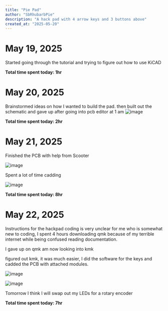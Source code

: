 ```yaml
---
title: "Pie Pad"
author: "SbRhubarbPie"
description: "A hack pad with 4 arrow keys and 3 buttons above"
created_at: "2025-05-20"
---
```


# May 19, 2025
  Started going through the tutorial and trying to figure out how to use KiCAD
  
  **Total time spent today: 1hr**

# May 20, 2025
  Brainstormed ideas on how I wanted to build the pad. then built out the schematic and gave up after going into pcb editor at 1 am
  ![image](https://github.com/user-attachments/assets/aced8ad3-7876-4c3a-b18a-a1dd56afbc38)
  
  **Total time spent today: 2hr**

# May 21, 2025
  Finished the PCB with help from Scooter
  
  ![image](https://github.com/user-attachments/assets/23e0116d-ada7-4ade-9da6-f7e8f3c5af82)

  Spent a lot of time cadding

  ![image](https://github.com/user-attachments/assets/49bbfd36-67bd-4707-98cc-471d4e70856d)

  **Total time spent today: 8hr**

# May 22, 2025
  Instructions for the hackpad coding is very unclear for me who is somewhat new to coding, I spent 4 hours downloading qmk because of my terrible internet while being confused reading documentation.

  I gave up on qmk am now looking into kmk

  figured out kmk, it was much easier, I did the software for the keys and cadded the PCB with attached modules.

  ![image](https://github.com/user-attachments/assets/4739864a-4737-4860-a16d-9709008a43ee)

  ![image](https://github.com/user-attachments/assets/f3ee2290-b208-4547-b84f-b20098cba235)

  Tomorrow I think I will swap out my LEDs for a rotary encoder

  **Total time spent today: 7hr**
